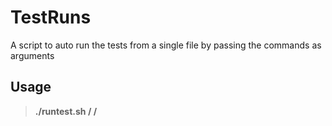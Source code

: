 # TestRuns
A script to auto run the tests from a single file by passing the commands as arguments

## Usage
> **./runtest.sh /<test type/> /<optional filter/>**

